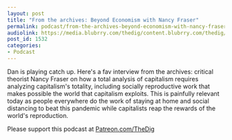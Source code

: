 ```yaml
---
layout: post
title: "From the archives: Beyond Economism with Nancy Fraser"
permalink: podcast/from-the-archives-beyond-economism-with-nancy-fraser
audiolink: https://media.blubrry.com/thedig/content.blubrry.com/thedig/The_Dig-EP_256-Fraser_rerun_.mp3
post_id: 1532
categories: 
- Podcast
---
```


Dan is playing catch up. Here's a fav interview from the archives: critical theorist Nancy Fraser on how a total analysis of capitalism requires analyzing capitalism's totality, including socially reproductive work that makes possible the world that capitalism exploits. This is painfully relevant today as people everywhere do the work of staying at home and social distancing to beat this pandemic while capitalists reap the rewards of the world's reproduction.

Please support this podcast at 
[Patreon.com/TheDig](http://Patreon.com/TheDig)